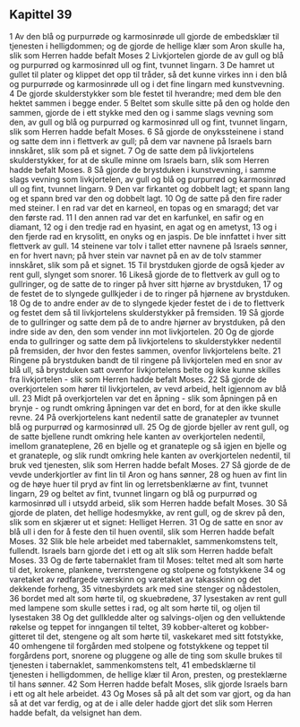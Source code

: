 ## Kapittel 39

1 Av den blå og purpurrøde og karmosinrøde ull gjorde de embedsklær til tjenesten i helligdommen; og de gjorde de hellige klær som Aron skulle ha, slik som Herren hadde befalt Moses
2 Livkjortelen gjorde de av gull og blå og purpurrød og karmosinrød ull og fint, tvunnet lingarn.
3 De hamret ut gullet til plater og klippet det opp til tråder, så det kunne virkes inn i den blå og purpurrøde og karmosinrøde ull og i det fine lingarn med kunstvevning.
4 De gjorde skulderstykker som ble festet til hverandre; med dem ble den hektet sammen i begge ender.
5 Beltet som skulle sitte på den og holde den sammen, gjorde de i ett stykke med den og i samme slags vevning som den, av gull og blå og purpurrød og karmosinrød ull og fint, tvunnet lingarn, slik som Herren hadde befalt Moses.
6 Så gjorde de onykssteinene i stand og satte dem inn i flettverk av gull; på dem var navnene på Israels barn innskåret, slik som på et signet.
7 Og de satte dem på livkjortelens skulderstykker, for at de skulle minne om Israels barn, slik som Herren hadde befalt Moses.
8 Så gjorde de brystduken i kunstvevning, i samme slags vevning som livkjortelen, av gull og blå og purpurrød og karmosinrød ull og fint, tvunnet lingarn.
9 Den var firkantet og dobbelt lagt; et spann lang og et spann bred var den og dobbelt lagt.
10 Og de satte på den fire rader med steiner. I en rad var det en karneol, en topas og en smaragd; det var den første rad.
11 I den annen rad var det en karfunkel, en safir og en diamant,
12 og i den tredje rad en hyasint, en agat og en ametyst,
13 og i den fjerde rad en krysolitt, en onyks og en jaspis. De ble innfattet i hver sitt flettverk av gull.
14 steinene var tolv i tallet etter navnene på Israels sønner, en for hvert navn; på hver stein var navnet på en av de tolv stammer innskåret, slik som på et signet.
15 Til brystduken gjorde de også kjeder av rent gull, slynget som snorer.
16 Likeså gjorde de to flettverk av gull og to gullringer, og de satte de to ringer på hver sitt hjørne av brystduken,
17 og de festet de to slyngede gullkjeder i de to ringer på hjørnene av brystduken.
18 Og de to andre ender av de to slyngede kjeder festet de i de to flettverk og festet dem så til livkjortelens skulderstykker på fremsiden.
19 Så gjorde de to gullringer og satte dem på de to andre hjørner av brystduken, på den indre side av den, den som vender inn mot livkjortelen.
20 Og de gjorde enda to gullringer og satte dem på livkjortelens to skulderstykker nedentil på fremsiden, der hvor den festes sammen, ovenfor livkjortelens belte.
21 Ringene på brystduken bandt de til ringene på livkjortelen med en snor av blå ull, så brystduken satt ovenfor livkjortelens belte og ikke kunne skilles fra livkjortelen - slik som Herren hadde befalt Moses.
22 Så gjorde de overkjortelen som hører til livkjortelen, av vevd arbeid, helt igjennom av blå ull.
23 Midt på overkjortelen var det en åpning - slik som åpningen på en brynje - og rundt omkring åpningen var det en bord, for at den ikke skulle revne.
24 På overkjortelens kant nedentil satte de granatepler av tvunnet blå og purpurrød og karmosinrød ull.
25 Og de gjorde bjeller av rent gull, og de satte bjellene rundt omkring hele kanten av overkjortelen nedentil, imellom granateplene,
26 en bjelle og et granateple og så igjen en bjelle og et granateple, og slik rundt omkring hele kanten av overkjortelen nedentil, til bruk ved tjenesten, slik som Herren hadde befalt Moses.
27 Så gjorde de de vevde underkjortler av fint lin til Aron og hans sønner,
28 og huen av fint lin og de høye huer til pryd av fint lin og lerretsbenklærne av fint, tvunnet lingarn,
29 og beltet av fint, tvunnet lingarn og blå og purpurrød og karmosinrød ull i utsydd arbeid, slik som Herren hadde befalt Moses.
30 Så gjorde de platen, det hellige hodesmykke, av rent gull, og de skrev på den, slik som en skjærer ut et signet: Helliget Herren.
31 Og de satte en snor av blå ull i den for å feste den til huen oventil, slik som Herren hadde befalt Moses.
32 Slik ble hele arbeidet med tabernaklet, sammenkomstens telt, fullendt. Israels barn gjorde det i ett og alt slik som Herren hadde befalt Moses.
33 Og de førte tabernaklet fram til Moses: teltet med alt som hørte til det, krokene, plankene, tverrstengene og stolpene og fotstykkene
34 og varetaket av rødfargede værskinn og varetaket av takasskinn og det dekkende forheng,
35 vitnesbyrdets ark med sine stenger og nådestolen,
36 bordet med alt som hørte til, og skuebrødene,
37 lysestaken av rent gull med lampene som skulle settes i rad, og alt som hørte til, og oljen til lysestaken
38 Og det gullkledde alter og salvings-oljen og den velluktende røkelse og teppet for inngangen til teltet,
39 kobber-alteret og kobber-gitteret til det, stengene og alt som hørte til, vaskekaret med sitt fotstykke,
40 omhengene til forgården med stolpene og fotstykkene og teppet til forgårdens port, snorene og pluggene og alle de ting som skulle brukes til tjenesten i tabernaklet, sammenkomstens telt,
41 embedsklærne til tjenesten i helligdommen, de hellige klær til Aron, presten, og presteklærne til hans sønner.
42 Som Herren hadde befalt Moses, slik gjorde Israels barn i ett og alt hele arbeidet.
43 Og Moses så på alt det som var gjort, og da han så at det var ferdig, og at de i alle deler hadde gjort det slik som Herren hadde befalt, da velsignet han dem.
